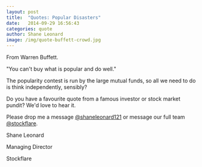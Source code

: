 ```yaml
---
layout: post
title:  "Quotes: Popular Disasters"
date:   2014-09-29 16:56:43
categories: quote
author: Shane Leonard
image: /img/quote-buffett-crowd.jpg
---
```


From Warren Buffett.

"You can't buy what is popular and do well."

The popularity contest is run by the large mutual funds, so all we need to do is think independently, sensibly?

Do you have a favourite quote from a famous investor or stock market pundit? We'd love to hear it.

Please drop me a message [@shaneleonard121](https://twitter.com/shaneleonard121) or message our full team [@stockflare](https://twitter.com/stockflare).

Shane Leonard

Managing Director

Stockflare